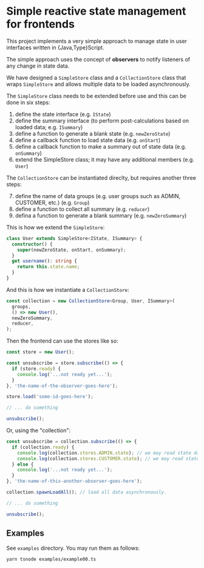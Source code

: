 # Simple reactive state management for frontends

This project implements a very simple approach to manage state in user interfaces written in {Java,Type}Script.

The simple approach uses the concept of **observers** to notify listeners of any change in state data.

We have designed a `SimpleStore` class and a `CollectionStore` class that wraps `SimpleStore` and allows multiple data to be loaded asynchronously.

The `SimpleStore` class needs to be extended before use and this can be done in six steps:

1. define the state interface (e.g. `IState`)
2. define the summary interface (to perform post-calculations based on loaded data; e.g. `ISummary`)
3. define a function to generate a blank state (e.g. `newZeroState`)
4. define a callback function to load state data (e.g. `onStart`)
5. define a callback function to make a summary out of state data (e.g. `onSummary`)
6. extend the SimpleStore class; it may have any additional members (e.g. `User`)

The `CollectionStore` can be instantiated direclty, but requires another three steps:

7. define the name of data groups (e.g. user groups such as ADMIN, CUSTOMER, etc.) (e.g. `Group`)
8. define a function to collect all summary (e.g. `reducer`)
9. defina a function to generate a blank summary (e.g. `newZeroSummary`)

This is how we extend the `SimpleStore`:

```typescript
class User extends SimpleStore<IState, ISummary> {
  constructor() {
    super(newZeroState, onStart, onSummary);
  }
  get username(): string {
    return this.state.name;
  }
}
```

And this is how we instantiate a `CollectionStore`:

```typescript
const collection = new CollectionStore<Group, User, ISummary>(
  groups,
  () => new User(),
  newZeroSummary,
  reducer,
);
```

Then the frontend can use the stores like so:

```typescript
const store = new User();

const unsubscribe = store.subscribe(() => {
  if (store.ready) {
    console.log('...not ready yet...');
  }
}, 'the-name-of-the-observer-goes-here');

store.load('some-id-goes-here');

// ... do something

unsubscribe();
```

Or, using the "collection":

```typescript
const unsubscribe = collection.subscribe(() => {
  if (collection.ready) {
    console.log(collection.stores.ADMIN.state); // we may read state data
    console.log(collection.stores.CUSTOMER.state); // we may read state data
  } else {
    console.log('...not ready yet...');
  }
}, 'the-name-of-this-another-observer-goes-here');

collection.spawnLoadAll(); // load all data asynchronously.

// ... do something

unsubscribe();
```

## Examples

See `examples` directory. You may run them as follows:

```bash
yarn tsnode examples/example00.ts
```
